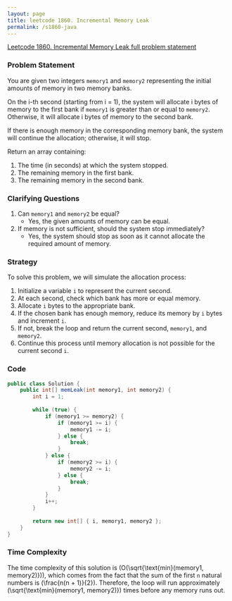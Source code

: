 ```yaml
---
layout: page
title: leetcode 1860. Incremental Memory Leak
permalink: /s1860-java
---
```

[Leetcode 1860. Incremental Memory Leak full problem statement](https://algoadvance.github.io/algoadvance/l1860)
### Problem Statement
You are given two integers `memory1` and `memory2` representing the initial amounts of memory in two memory banks. 

On the i-th second (starting from i = 1), the system will allocate i bytes of memory to the first bank if `memory1` is greater than or equal to `memory2`. Otherwise, it will allocate i bytes of memory to the second bank.

If there is enough memory in the corresponding memory bank, the system will continue the allocation; otherwise, it will stop.

Return an array containing:
1. The time (in seconds) at which the system stopped.
2. The remaining memory in the first bank.
3. The remaining memory in the second bank.

### Clarifying Questions
1. Can `memory1` and `memory2` be equal?
   - Yes, the given amounts of memory can be equal.
2. If memory is not sufficient, should the system stop immediately?
   - Yes, the system should stop as soon as it cannot allocate the required amount of memory.

### Strategy
To solve this problem, we will simulate the allocation process:

1. Initialize a variable `i` to represent the current second.
2. At each second, check which bank has more or equal memory.
3. Allocate `i` bytes to the appropriate bank.
4. If the chosen bank has enough memory, reduce its memory by `i` bytes and increment `i`.
5. If not, break the loop and return the current second, `memory1`, and `memory2`.
6. Continue this process until memory allocation is not possible for the current second `i`.

### Code
```java
public class Solution {
    public int[] memLeak(int memory1, int memory2) {
        int i = 1;
        
        while (true) {
            if (memory1 >= memory2) {
                if (memory1 >= i) {
                    memory1 -= i;
                } else {
                    break;
                }
            } else {
                if (memory2 >= i) {
                    memory2 -= i;
                } else {
                    break;
                }
            }
            i++;
        }
        
        return new int[] { i, memory1, memory2 };
    }
}
```

### Time Complexity
The time complexity of this solution is \(O(\sqrt{\text{min}(memory1, memory2)})\), which comes from the fact that the sum of the first `n` natural numbers is \(\frac{n(n + 1)}{2}\). Therefore, the loop will run approximately \(\sqrt{\text{min}(memory1, memory2)}\) times before any memory runs out.